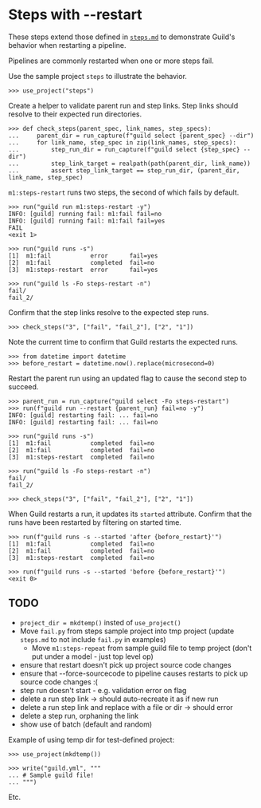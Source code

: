# Steps with --restart

These steps extend those defined in [`steps.md`](steps.md) to
demonstrate Guild's behavior when restarting a pipeline.

Pipelines are commonly restarted when one or more steps fail.

Use the sample project `steps` to illustrate the behavior.

    >>> use_project("steps")

Create a helper to validate parent run and step links. Step links
should resolve to their expected run directories.

    >>> def check_steps(parent_spec, link_names, step_specs):
    ...     parent_dir = run_capture(f"guild select {parent_spec} --dir")
    ...     for link_name, step_spec in zip(link_names, step_specs):
    ...         step_run_dir = run_capture(f"guild select {step_spec} --dir")
    ...         step_link_target = realpath(path(parent_dir, link_name))
    ...         assert step_link_target == step_run_dir, (parent_dir, link_name, step_spec)

`m1:steps-restart` runs two steps, the second of which fails by
default.

    >>> run("guild run m1:steps-restart -y")
    INFO: [guild] running fail: m1:fail fail=no
    INFO: [guild] running fail: m1:fail fail=yes
    FAIL
    <exit 1>

    >>> run("guild runs -s")
    [1]  m1:fail           error      fail=yes
    [2]  m1:fail           completed  fail=no
    [3]  m1:steps-restart  error      fail=yes

    >>> run("guild ls -Fo steps-restart -n")
    fail/
    fail_2/

Confirm that the step links resolve to the expected step runs.

    >>> check_steps("3", ["fail", "fail_2"], ["2", "1"])

Note the current time to confirm that Guild restarts the expected runs.

    >>> from datetime import datetime
    >>> before_restart = datetime.now().replace(microsecond=0)

Restart the parent run using an updated flag to cause the second step
to succeed.

    >>> parent_run = run_capture("guild select -Fo steps-restart")
    >>> run(f"guild run --restart {parent_run} fail=no -y")
    INFO: [guild] restarting fail: ... fail=no
    INFO: [guild] restarting fail: ... fail=no

    >>> run("guild runs -s")
    [1]  m1:fail           completed  fail=no
    [2]  m1:fail           completed  fail=no
    [3]  m1:steps-restart  completed  fail=no

    >>> run("guild ls -Fo steps-restart -n")
    fail/
    fail_2/

    >>> check_steps("3", ["fail", "fail_2"], ["2", "1"])

When Guild restarts a run, it updates its `started` attribute. Confirm
that the runs have been restarted by filtering on started time.

    >>> run(f"guild runs -s --started 'after {before_restart}'")
    [1]  m1:fail           completed  fail=no
    [2]  m1:fail           completed  fail=no
    [3]  m1:steps-restart  completed  fail=no

    >>> run(f"guild runs -s --started 'before {before_restart}'")
    <exit 0>


## TODO

- `project_dir = mkdtemp()` insted of `use_project()`
- Move `fail.py` from steps sample project into tmp project (update
  `steps.md` to not include `fail.py` in examples)
  - Move `m1:steps-repeat` from sample guild file to temp project (don't
  put under a model - just top level op)
- ensure that restart doesn't pick up project source code changes
- ensure that --force-sourcecode to pipeline causes restarts to pick
  up source code changes :(
- step run doesn't start - e.g. validation error on flag
- delete a run step link -> should auto-recreate it as if new run
- delete a run step link and replace with a file or dir -> should error
- delete a step run, orphaning the link
- show use of batch (default and random)

Example of using temp dir for test-defined project:

    >>> use_project(mkdtemp())

    >>> write("guild.yml", """
    ... # Sample guild file!
    ... """)

Etc.
